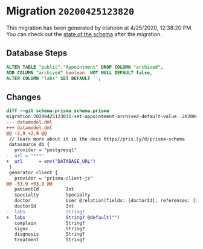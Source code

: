 # Migration `20200425123820`

This migration has been generated by etahoon at 4/25/2020, 12:38:20 PM.
You can check out the [state of the schema](./schema.prisma) after the migration.

## Database Steps

```sql
ALTER TABLE "public"."Appointment" DROP COLUMN "archived",
ADD COLUMN "archived" boolean  NOT NULL DEFAULT false,
ALTER COLUMN "labs" SET DEFAULT '';
```

## Changes

```diff
diff --git schema.prisma schema.prisma
migration 20200425123031-set-appointment-archived-default-value..20200425123820
--- datamodel.dml
+++ datamodel.dml
@@ -2,9 +2,9 @@
 // learn more about it in the docs https//pris.ly/d/prisma-schema
 datasource db {
   provider = "postgresql"
-  url = "***"
+  url      = env("DATABASE_URL")
 }
 generator client {
   provider = "prisma-client-js"
@@ -53,9 +53,9 @@
   patientId          Int
   specialty          Specialty
   doctor             User @relation(fields: [doctorId], references: [id])
   doctorId           Int
-  labs               String? 
+  labs               String? @default("")
   complain           String? 
   signs              String? 
   diagnosis          String? 
   treatment          String? 
```


